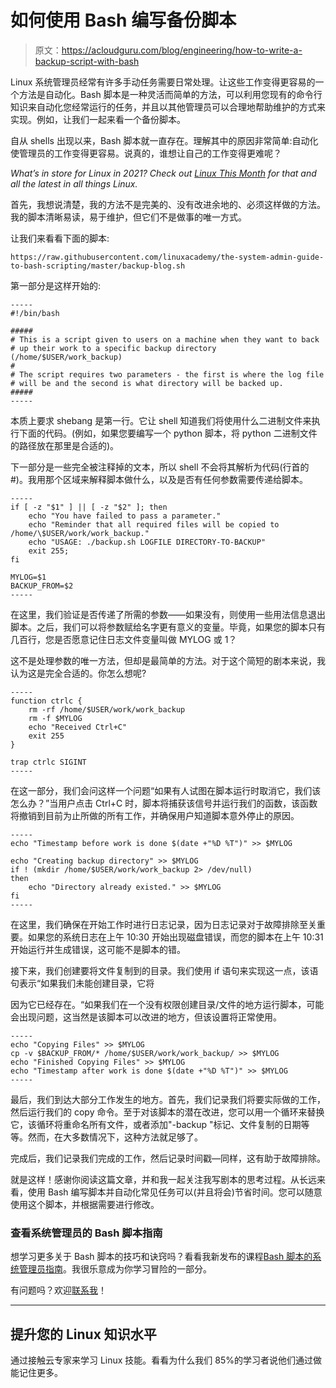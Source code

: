 # 如何使用 Bash 编写备份脚本

> 原文：<https://acloudguru.com/blog/engineering/how-to-write-a-backup-script-with-bash>

Linux 系统管理员经常有许多手动任务需要日常处理。让这些工作变得更容易的一个方法是自动化。Bash 脚本是一种灵活而简单的方法，可以利用您现有的命令行知识来自动化您经常运行的任务，并且以其他管理员可以合理地帮助维护的方式来实现。例如，让我们一起来看一个备份脚本。

自从 shells 出现以来，Bash 脚本就一直存在。理解其中的原因非常简单:自动化使管理员的工作变得更容易。说真的，谁想让自己的工作变得更难呢？

*What’s in store for Linux in 2021? Check out [Linux This Month](https://acloud.guru/series/linux-this-month) for that and all the latest in all things Linux.*

首先，我想说清楚，我的方法不是完美的、没有改进余地的、必须这样做的方法。我的脚本清晰易读，易于维护，但它们不是做事的唯一方式。

让我们来看看下面的脚本:

```
https://raw.githubusercontent.com/linuxacademy/the-system-admin-guide-to-bash-scripting/master/backup-blog.sh
```

第一部分是这样开始的:

```
-----
#!/bin/bash

#####
# This is a script given to users on a machine when they want to back 
# up their work to a specific backup directory (/home/$USER/work_backup)
# 
# The script requires two parameters - the first is where the log file 
# will be and the second is what directory will be backed up.
#####
-----
```

本质上要求 shebang 是第一行。它让 shell 知道我们将使用什么二进制文件来执行下面的代码。(例如，如果您要编写一个 python 脚本，将 python 二进制文件的路径放在那里是合适的)。

下一部分是一些完全被注释掉的文本，所以 shell 不会将其解析为代码(行首的#)。我用那个区域来解释脚本做什么，以及是否有任何参数需要传递给脚本。

```
-----
if [ -z "$1" ] || [ -z "$2" ]; then
	echo "You have failed to pass a parameter."
	echo "Reminder that all required files will be copied to /home/\$USER/work/work_backup."
	echo "USAGE: ./backup.sh LOGFILE DIRECTORY-TO-BACKUP"
	exit 255;
fi

MYLOG=$1
BACKUP_FROM=$2
-----
```

在这里，我们验证是否传递了所需的参数——如果没有，则使用一些用法信息退出脚本。之后，我们可以将参数赋给名字更有意义的变量。毕竟，如果您的脚本只有几百行，您是否愿意记住日志文件变量叫做 MYLOG 或 1？

这不是处理参数的唯一方法，但却是最简单的方法。对于这个简短的剧本来说，我认为这是完全合适的。你怎么想呢?

```
-----
function ctrlc {
	rm -rf /home/$USER/work/work_backup
	rm -f $MYLOG
	echo "Received Ctrl+C"
	exit 255
}

trap ctrlc SIGINT
-----
```

在这一部分，我们会问这样一个问题“如果有人试图在脚本运行时取消它，我们该怎么办？”当用户点击 Ctrl+C 时，脚本将捕获该信号并运行我们的函数，该函数将撤销到目前为止所做的所有工作，并确保用户知道脚本意外停止的原因。

```
-----
echo "Timestamp before work is done $(date +"%D %T")" >> $MYLOG

echo "Creating backup directory" >> $MYLOG
if ! (mkdir /home/$USER/work/work_backup 2> /dev/null)
then
	echo "Directory already existed." >> $MYLOG
fi
-----
```

在这里，我们确保在开始工作时进行日志记录，因为日志记录对于故障排除至关重要。如果您的系统日志在上午 10:30 开始出现磁盘错误，而您的脚本在上午 10:31 开始运行并生成错误，这可能不是脚本的错。

接下来，我们创建要将文件复制到的目录。我们使用 if 语句来实现这一点，该语句表示“如果我们未能创建目录，它将

因为它已经存在。“如果我们在一个没有权限创建目录/文件的地方运行脚本，可能会出现问题，这当然是该脚本可以改进的地方，但该设置将正常使用。

```
-----
echo "Copying Files" >> $MYLOG
cp -v $BACKUP_FROM/* /home/$USER/work/work_backup/ >> $MYLOG
echo "Finished Copying Files" >> $MYLOG
echo "Timestamp after work is done $(date +"%D %T")" >> $MYLOG
-----
```

最后，我们到达大部分工作发生的地方。首先，我们记录我们将要实际做的工作，然后运行我们的 copy 命令。至于对该脚本的潜在改进，您可以用一个循环来替换它，该循环将重命名所有文件，或者添加"-backup "标记、文件复制的日期等等。然而，在大多数情况下，这种方法就足够了。

完成后，我们记录我们完成的工作，然后记录时间戳—同样，这有助于故障排除。

就是这样！感谢你阅读这篇文章，并和我一起关注我写剧本的思考过程。从长远来看，使用 Bash 编写脚本并自动化常见任务可以(并且将会)节省时间。您可以随意使用这个脚本，并根据需要进行修改。

### 查看系统管理员的 Bash 脚本指南

想学习更多关于 Bash 脚本的技巧和诀窍吗？看看我新发布的课程[Bash 脚本的系统管理员指南](https://acloudguru.com/course/the-system-administrators-guide-to-bash-scripting)。我很乐意成为你学习冒险的一部分。

有问题吗？欢迎[联系我](https://www.linkedin.com/in/rob-marti-541230b/)！

* * *

## 提升您的 Linux 知识水平

通过接触云专家来学习 Linux 技能。看看为什么我们 85%的学习者说他们通过做能记住更多。